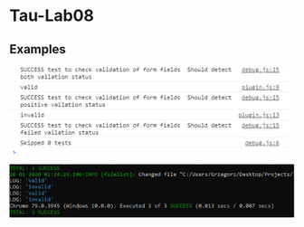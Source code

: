 # Tau-Lab08

## Examples 

![alt text](https://github.com/GrzegorzFryger/Tau-Lab08/blob/master/example/1png.png)

![alt text](https://github.com/GrzegorzFryger/Tau-Lab08/blob/master/example/2.png)
